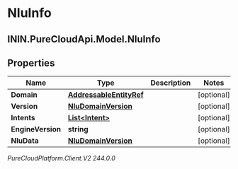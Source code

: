 # NluInfo

## ININ.PureCloudApi.Model.NluInfo

## Properties

|Name | Type | Description | Notes|
|------------ | ------------- | ------------- | -------------|
| **Domain** | [**AddressableEntityRef**](AddressableEntityRef) |  | [optional] |
| **Version** | [**NluDomainVersion**](NluDomainVersion) |  | [optional] |
| **Intents** | [**List&lt;Intent&gt;**](Intent) |  | [optional] |
| **EngineVersion** | **string** |  | [optional] |
| **NluData** | [**NluDomainVersion**](NluDomainVersion) |  | [optional] |



_PureCloudPlatform.Client.V2 244.0.0_
